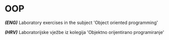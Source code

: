 # OOP
***(ENG)*** Laboratory exercises in the subject 'Object oriented programming'

***(HRV)*** Laboratorijske vježbe iz kolegija 'Objektno orijentirano programiranje'
